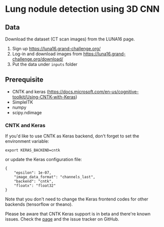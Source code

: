 # Lung nodule detection using 3D CNN

## Data

Download the dataset (CT scan images) from the LUNA16 page.

1. Sign up https://luna16.grand-challenge.org/
2. Log-in and download images from https://luna16.grand-challenge.org/download/
3. Put the data under `inputs` folder

## Prerequisite

- CNTK and keras (https://docs.microsoft.com/en-us/cognitive-toolkit/Using-CNTK-with-Keras)
- SimpleITK
- numpy
- scipy.ndimage

### CNTK and Keras
If you'd like to use CNTK as Keras backend, don't forget to set the environment variable:

    export KERAS_BACKEND=cntk
    
or update the Keras configuration file:

    {
        "epsilon": 1e-07, 
        "image_data_format": "channels_last", 
        "backend": "cntk", 
        "floatx": "float32" 
    }

Note that you don't need to change the Keras frontend codes for other backends (tensorflow or theano).

Please be aware that CNTK Keras support is in beta and there're known issues. Check the [page](https://docs.microsoft.com/en-us/cognitive-toolkit/Using-CNTK-with-Keras) and the issue tracker on GitHub.
